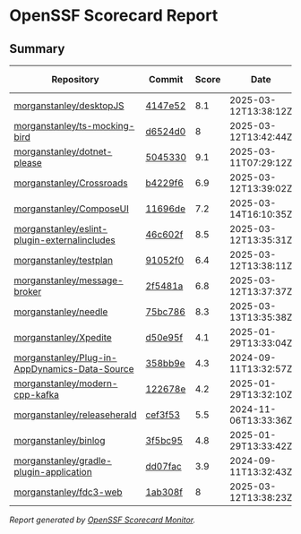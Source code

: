 # OpenSSF Scorecard Report

## Summary

| Repository | Commit | Score | Date | Score Delta | Report | StepSecurity |
| -- | -- | -- | -- | -- | -- | -- |
| [morganstanley/desktopJS](https://github.com/morganstanley/desktopJS) | [4147e52](https://github.com/morganstanley/desktopJS/commit/4147e52d2a6725b8e4ff16d0ca96f96ad81495c4) | 8.1 | 2025-03-12T13:38:12Z | 0 / [Details](https://ossf.github.io/scorecard-visualizer/#/projects/github.com/morganstanley/desktopJS/compare/a55c38eaaa8f7e0b165366e41b776c7c4b392894/4147e52d2a6725b8e4ff16d0ca96f96ad81495c4) | [View](https://ossf.github.io/scorecard-visualizer/#/projects/github.com/morganstanley/desktopJS/commit/4147e52d2a6725b8e4ff16d0ca96f96ad81495c4) | [Fix it](https://app.stepsecurity.io/securerepo?repo=morganstanley/desktopJS) |
| [morganstanley/ts-mocking-bird](https://github.com/morganstanley/ts-mocking-bird) | [d6524d0](https://github.com/morganstanley/ts-mocking-bird/commit/d6524d05a8935e63e11821cd6f483fbe0e68714b) | 8 | 2025-03-12T13:42:44Z | -0.2 / [Details](https://ossf.github.io/scorecard-visualizer/#/projects/github.com/morganstanley/ts-mocking-bird/compare/d6524d05a8935e63e11821cd6f483fbe0e68714b/d6524d05a8935e63e11821cd6f483fbe0e68714b) | [View](https://ossf.github.io/scorecard-visualizer/#/projects/github.com/morganstanley/ts-mocking-bird/commit/d6524d05a8935e63e11821cd6f483fbe0e68714b) | [Fix it](https://app.stepsecurity.io/securerepo?repo=morganstanley/ts-mocking-bird) |
| [morganstanley/dotnet-please](https://github.com/morganstanley/dotnet-please) | [5045330](https://github.com/morganstanley/dotnet-please/commit/50453304062841af31be20f9450e1cf280674ee2) | 9.1 | 2025-03-11T07:29:12Z | 0 / [Details](https://ossf.github.io/scorecard-visualizer/#/projects/github.com/morganstanley/dotnet-please/compare/1522a18e3896623db390c8ceb548703eeb101315/50453304062841af31be20f9450e1cf280674ee2) | [View](https://ossf.github.io/scorecard-visualizer/#/projects/github.com/morganstanley/dotnet-please/commit/50453304062841af31be20f9450e1cf280674ee2) | [Fix it](https://app.stepsecurity.io/securerepo?repo=morganstanley/dotnet-please) |
| [morganstanley/Crossroads](https://github.com/morganstanley/Crossroads) | [b4229f6](https://github.com/morganstanley/Crossroads/commit/b4229f648c36703736e5be38c3caf284af75eebd) | 6.9 | 2025-03-12T13:39:02Z | -0.2 / [Details](https://ossf.github.io/scorecard-visualizer/#/projects/github.com/morganstanley/Crossroads/compare/b4229f648c36703736e5be38c3caf284af75eebd/b4229f648c36703736e5be38c3caf284af75eebd) | [View](https://ossf.github.io/scorecard-visualizer/#/projects/github.com/morganstanley/Crossroads/commit/b4229f648c36703736e5be38c3caf284af75eebd) | [Fix it](https://app.stepsecurity.io/securerepo?repo=morganstanley/Crossroads) |
| [morganstanley/ComposeUI](https://github.com/morganstanley/ComposeUI) | [11696de](https://github.com/morganstanley/ComposeUI/commit/11696deccd0df86aa225bf605a45eff29d539fa5) | 7.2 | 2025-03-14T16:10:35Z | 0.3 / [Details](https://ossf.github.io/scorecard-visualizer/#/projects/github.com/morganstanley/ComposeUI/compare/ee0b629ba52133a01b1ce165f8239472345ee1e8/11696deccd0df86aa225bf605a45eff29d539fa5) | [View](https://ossf.github.io/scorecard-visualizer/#/projects/github.com/morganstanley/ComposeUI/commit/11696deccd0df86aa225bf605a45eff29d539fa5) | [Fix it](https://app.stepsecurity.io/securerepo?repo=morganstanley/ComposeUI) |
| [morganstanley/eslint-plugin-externalincludes](https://github.com/morganstanley/eslint-plugin-externalincludes) | [46c602f](https://github.com/morganstanley/eslint-plugin-externalincludes/commit/46c602ffab6aae31886edaa110056eb8fabaffa1) | 8.5 | 2025-03-12T13:35:31Z | 0 / [Details](https://ossf.github.io/scorecard-visualizer/#/projects/github.com/morganstanley/eslint-plugin-externalincludes/compare/9b3fe03ecc4157b949c489f90c253ffdb0216c56/46c602ffab6aae31886edaa110056eb8fabaffa1) | [View](https://ossf.github.io/scorecard-visualizer/#/projects/github.com/morganstanley/eslint-plugin-externalincludes/commit/46c602ffab6aae31886edaa110056eb8fabaffa1) | [Fix it](https://app.stepsecurity.io/securerepo?repo=morganstanley/eslint-plugin-externalincludes) |
| [morganstanley/testplan](https://github.com/morganstanley/testplan) | [91052f0](https://github.com/morganstanley/testplan/commit/91052f05c52a03941909aa28659b865e49e8296f) | 6.4 | 2025-03-12T13:38:11Z | 0 / [Details](https://ossf.github.io/scorecard-visualizer/#/projects/github.com/morganstanley/testplan/compare/5f84bd56c1bec1d4c5031cc22b4733fd2944c031/91052f05c52a03941909aa28659b865e49e8296f) | [View](https://ossf.github.io/scorecard-visualizer/#/projects/github.com/morganstanley/testplan/commit/91052f05c52a03941909aa28659b865e49e8296f) | [Fix it](https://app.stepsecurity.io/securerepo?repo=morganstanley/testplan) |
| [morganstanley/message-broker](https://github.com/morganstanley/message-broker) | [2f5481a](https://github.com/morganstanley/message-broker/commit/2f5481ab4b648a3e58248bdc6474ad28c65dd289) | 6.8 | 2025-03-12T13:37:37Z | -0.1 / [Details](https://ossf.github.io/scorecard-visualizer/#/projects/github.com/morganstanley/message-broker/compare/4e4d9e51c2979d9b31417ba996f78f0edd73095e/2f5481ab4b648a3e58248bdc6474ad28c65dd289) | [View](https://ossf.github.io/scorecard-visualizer/#/projects/github.com/morganstanley/message-broker/commit/2f5481ab4b648a3e58248bdc6474ad28c65dd289) | [Fix it](https://app.stepsecurity.io/securerepo?repo=morganstanley/message-broker) |
| [morganstanley/needle](https://github.com/morganstanley/needle) | [75bc786](https://github.com/morganstanley/needle/commit/75bc786620b3c52ffffaf5cd39c9b1c309e3768e) | 8.3 | 2025-03-13T13:35:38Z | -0.2 / [Details](https://ossf.github.io/scorecard-visualizer/#/projects/github.com/morganstanley/needle/compare/969e344017449880ad6b06434d81f7693fc0ebb5/75bc786620b3c52ffffaf5cd39c9b1c309e3768e) | [View](https://ossf.github.io/scorecard-visualizer/#/projects/github.com/morganstanley/needle/commit/75bc786620b3c52ffffaf5cd39c9b1c309e3768e) | [Fix it](https://app.stepsecurity.io/securerepo?repo=morganstanley/needle) |
| [morganstanley/Xpedite](https://github.com/morganstanley/Xpedite) | [d50e95f](https://github.com/morganstanley/Xpedite/commit/d50e95fe068f22774648eb08e6619f4649d1fc39) | 4.1 | 2025-01-29T13:33:04Z | 0 / [Details](https://ossf.github.io/scorecard-visualizer/#/projects/github.com/morganstanley/Xpedite/compare/d50e95fe068f22774648eb08e6619f4649d1fc39/d50e95fe068f22774648eb08e6619f4649d1fc39) | [View](https://ossf.github.io/scorecard-visualizer/#/projects/github.com/morganstanley/Xpedite/commit/d50e95fe068f22774648eb08e6619f4649d1fc39) | [Fix it](https://app.stepsecurity.io/securerepo?repo=morganstanley/Xpedite) |
| [morganstanley/Plug-in-AppDynamics-Data-Source](https://github.com/morganstanley/Plug-in-AppDynamics-Data-Source) | [358bb9e](https://github.com/morganstanley/Plug-in-AppDynamics-Data-Source/commit/358bb9ebe57ece961be43b43130789f15a48d5fe) | 4.3 | 2024-09-11T13:32:57Z | 0 / [Details](https://ossf.github.io/scorecard-visualizer/#/projects/github.com/morganstanley/Plug-in-AppDynamics-Data-Source/compare/358bb9ebe57ece961be43b43130789f15a48d5fe/358bb9ebe57ece961be43b43130789f15a48d5fe) | [View](https://ossf.github.io/scorecard-visualizer/#/projects/github.com/morganstanley/Plug-in-AppDynamics-Data-Source/commit/358bb9ebe57ece961be43b43130789f15a48d5fe) | [Fix it](https://app.stepsecurity.io/securerepo?repo=morganstanley/Plug-in-AppDynamics-Data-Source) |
| [morganstanley/modern-cpp-kafka](https://github.com/morganstanley/modern-cpp-kafka) | [122678e](https://github.com/morganstanley/modern-cpp-kafka/commit/122678e881de94721458fd948f38e65366b68689) | 4.2 | 2025-01-29T13:32:10Z | 0 / [Details](https://ossf.github.io/scorecard-visualizer/#/projects/github.com/morganstanley/modern-cpp-kafka/compare/122678e881de94721458fd948f38e65366b68689/122678e881de94721458fd948f38e65366b68689) | [View](https://ossf.github.io/scorecard-visualizer/#/projects/github.com/morganstanley/modern-cpp-kafka/commit/122678e881de94721458fd948f38e65366b68689) | [Fix it](https://app.stepsecurity.io/securerepo?repo=morganstanley/modern-cpp-kafka) |
| [morganstanley/releaseherald](https://github.com/morganstanley/releaseherald) | [cef3f53](https://github.com/morganstanley/releaseherald/commit/cef3f533b03f551ff0b68c7f9856f21008146d5d) | 5.5 | 2024-11-06T13:33:36Z | 0 / [Details](https://ossf.github.io/scorecard-visualizer/#/projects/github.com/morganstanley/releaseherald/compare/cef3f533b03f551ff0b68c7f9856f21008146d5d/cef3f533b03f551ff0b68c7f9856f21008146d5d) | [View](https://ossf.github.io/scorecard-visualizer/#/projects/github.com/morganstanley/releaseherald/commit/cef3f533b03f551ff0b68c7f9856f21008146d5d) | [Fix it](https://app.stepsecurity.io/securerepo?repo=morganstanley/releaseherald) |
| [morganstanley/binlog](https://github.com/morganstanley/binlog) | [3f5bc95](https://github.com/morganstanley/binlog/commit/3f5bc950d481d768505c3694243bdefaddfbd6b5) | 4.8 | 2025-01-29T13:33:42Z | 0 / [Details](https://ossf.github.io/scorecard-visualizer/#/projects/github.com/morganstanley/binlog/compare/3f5bc950d481d768505c3694243bdefaddfbd6b5/3f5bc950d481d768505c3694243bdefaddfbd6b5) | [View](https://ossf.github.io/scorecard-visualizer/#/projects/github.com/morganstanley/binlog/commit/3f5bc950d481d768505c3694243bdefaddfbd6b5) | [Fix it](https://app.stepsecurity.io/securerepo?repo=morganstanley/binlog) |
| [morganstanley/gradle-plugin-application](https://github.com/morganstanley/gradle-plugin-application) | [dd07fac](https://github.com/morganstanley/gradle-plugin-application/commit/dd07fac568c260bf17ad7ad0ac7bd9f1263e4ac1) | 3.9 | 2024-09-11T13:32:43Z | 0 / [Details](https://ossf.github.io/scorecard-visualizer/#/projects/github.com/morganstanley/gradle-plugin-application/compare/dd07fac568c260bf17ad7ad0ac7bd9f1263e4ac1/dd07fac568c260bf17ad7ad0ac7bd9f1263e4ac1) | [View](https://ossf.github.io/scorecard-visualizer/#/projects/github.com/morganstanley/gradle-plugin-application/commit/dd07fac568c260bf17ad7ad0ac7bd9f1263e4ac1) | [Fix it](https://app.stepsecurity.io/securerepo?repo=morganstanley/gradle-plugin-application) |
| [morganstanley/fdc3-web](https://github.com/morganstanley/fdc3-web) | [1ab308f](https://github.com/morganstanley/fdc3-web/commit/1ab308f92f295ec08b73d1eafc5b9e4e76fe70d2) | 8 | 2025-03-12T13:38:23Z | 0.2 / [Details](https://ossf.github.io/scorecard-visualizer/#/projects/github.com/morganstanley/fdc3-web/compare/b3b9d1592cc506e9b398cb79434671e3de6c6b45/1ab308f92f295ec08b73d1eafc5b9e4e76fe70d2) | [View](https://ossf.github.io/scorecard-visualizer/#/projects/github.com/morganstanley/fdc3-web/commit/1ab308f92f295ec08b73d1eafc5b9e4e76fe70d2) | [Fix it](https://app.stepsecurity.io/securerepo?repo=morganstanley/fdc3-web) |

_Report generated by [OpenSSF Scorecard Monitor](https://github.com/ossf/scorecard-monitor)._
